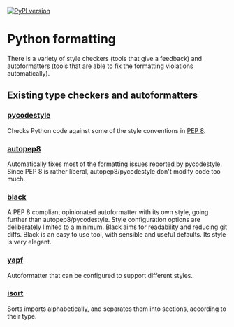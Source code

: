 [![PyPI version](https://badge.fury.io/py/dsp-tools.svg)](https://badge.fury.io/py/dsp-tools)

# Python formatting

There is a variety of style checkers (tools that give a feedback) 
and autoformatters (tools that are able to fix the formatting violations automatically).

## Existing type checkers and autoformatters

### [pycodestyle](https://pypi.org/project/pycodestyle/)

Checks Python code against some of the style conventions in [PEP 8](http://www.python.org/dev/peps/pep-0008/).

### [autopep8](https://pypi.org/project/autopep8/)

Automatically fixes most of the formatting issues reported by pycodestyle.
Since PEP 8 is rather liberal, autopep8/pycodestyle don't modify code too much.

### [black](https://pypi.org/project/black/)

A PEP 8 compliant opinionated autoformatter with its own style, going further than autopep8/pycodestyle.
Style configuration options are deliberately limited to a minimum.
Black aims for readability and reducing git diffs.
Black is an easy to use tool, with sensible and useful defaults.
Its style is very elegant.

### [yapf](https://pypi.org/project/yapf/)

Autoformatter that can be configured to support different styles.

### [isort](https://pypi.org/project/isort/)

Sorts imports alphabetically, and separates them into sections, according to their type.
